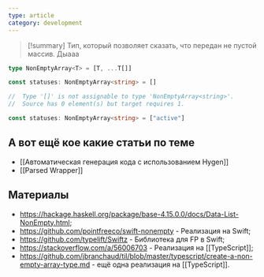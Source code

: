 ```yaml
---
type: article
category: development
---
```


> [!summary]
> Тип, который позволяет сказать, что передан не пустой массив. Дыааа

```ts
type NonEmptyArray<T> = [T, ...T[]]
```

```ts
const statuses: NonEmptyArray<string> = []

//  Type '[]' is not assignable to type 'NonEmptyArray<string>'.
//  Source has 0 element(s) but target requires 1.
```

```ts
const statuses: NonEmptyArray<string> = ["active"]
```

## А вот ещё кое какие статьи по теме

- [[Автоматическая генерация кода с использованием Hygen]]
- [[Parsed Wrapper]]

## Материалы

- https://hackage.haskell.org/package/base-4.15.0.0/docs/Data-List-NonEmpty.html;
- https://github.com/pointfreeco/swift-nonempty - Реализация на Swift;
- https://github.com/typelift/Swiftz - Библиотека для FP в Swift;
- https://stackoverflow.com/a/56006703 - Реализация на [[TypeScript]];
- https://github.com/jbranchaud/til/blob/master/typescript/create-a-non-empty-array-type.md - ещё одна реализация на [[TypeScript]].
